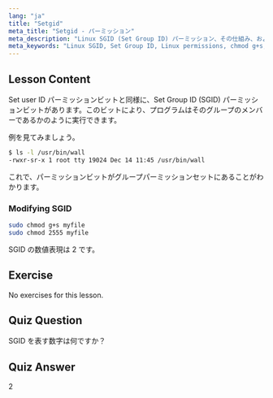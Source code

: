 ```yaml
---
lang: "ja"
title: "Setgid"
meta_title: "Setgid - パーミッション"
meta_description: "Linux SGID (Set Group ID) パーミッション、その仕組み、および変更方法について学びます。この重要な Linux セキュリティ概念を理解しましょう。"
meta_keywords: "Linux SGID, Set Group ID, Linux permissions, chmod g+s, Linux security, beginner Linux, Linux tutorial"
---
```


## Lesson Content

Set user ID パーミッションビットと同様に、Set Group ID (SGID) パーミッションビットがあります。このビットにより、プログラムはそのグループのメンバーであるかのように実行できます。

例を見てみましょう。

```bash
$ ls -l /usr/bin/wall
-rwxr-sr-x 1 root tty 19024 Dec 14 11:45 /usr/bin/wall
```

これで、パーミッションビットがグループパーミッションセットにあることがわかります。

### Modifying SGID

```bash
sudo chmod g+s myfile
sudo chmod 2555 myfile
```

SGID の数値表現は 2 です。

## Exercise

No exercises for this lesson.

## Quiz Question

SGID を表す数字は何ですか？

## Quiz Answer

2
